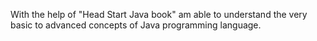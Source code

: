 With the help of "Head Start Java book" am able to understand the very basic to advanced concepts of Java programming language.
